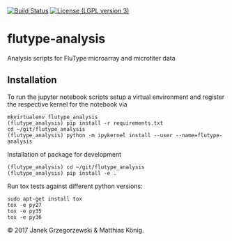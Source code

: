 [![Build Status](https://travis-ci.org/matthiaskoenig/flutype_analysis.svg?branch=develop)](https://travis-ci.org/matthiaskoenig/flutype_analysis)
[![License (LGPL version 3)](https://img.shields.io/badge/license-LGPLv3.0-blue.svg?style=flat-square)](http://opensource.org/licenses/LGPL-3.0)


# flutype-analysis
Analysis scripts for FluType microarray and microtiter data


## Installation
To run the jupyter notebook scripts setup a virtual environment and register
the respective kernel for the notebook via

```
mkvirtualenv flutype_analysis
(flutype_analysis) pip install -r requirements.txt
cd ~/git/flutype_analysis
(flutype_analysis) python -m ipykernel install --user --name=flutype-analysis
```

Installation of package for development
```
(flutype_analysis) cd ~/git/flutype_analysis
(flutype_analysis) pip install -e .
```

Run tox tests against different python versions:
```
sudo apt-get install tox
tox -e py27
tox -e py35
tox -e py36
```

&copy; 2017 Janek Grzegorzewski & Matthias König.